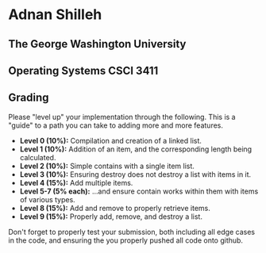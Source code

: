 # Adnan Shilleh

## The George Washington University
## Operating Systems CSCI 3411

## Grading

Please "level up" your implementation through the following.
This is a "guide" to a path you can take to adding more and more features.

- **Level 0 (10%):**
	Compilation and creation of a linked list.
- **Level 1 (10%):**
	Addition of an item, and the corresponding length being calculated.
- **Level 2 (10%):**
	Simple contains with a single item list.
- **Level 3 (10%):**
	Ensuring destroy does not destroy a list with items in it.
- **Level 4 (15%):**
	Add multiple items.
- **Level 5-7 (5% each):**
	...and ensure contain works within them with items of various types.
- **Level 8 (15%):**
	Add and remove to properly retrieve items.
- **Level 9 (15%):**
	Properly add, remove, and destroy a list.

Don't forget to properly test your submission, both including all edge cases in the code, and ensuring the you properly pushed all code onto github.
